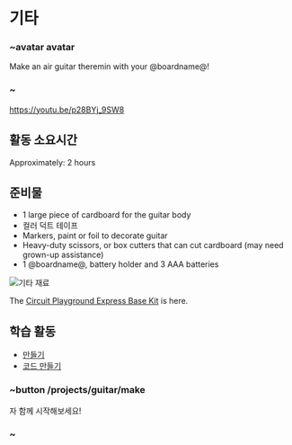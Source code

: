 # 기타

### ~avatar avatar

Make an air guitar theremin with your @boardname@!

### ~

https://youtu.be/p28BYj_9SW8

## 활동 소요시간

Approximately: 2 hours

## 준비물

* 1 large piece of cardboard for the guitar body
* 컬러 덕트 테이프 
* Markers, paint or foil to decorate guitar
* Heavy-duty scissors, or box cutters that can cut cardboard (may need grown-up assistance)
* 1 @boardname@, battery holder and 3 AAA batteries 

![기타 재료](/static/cp/projects/guitar/materials.jpg)

The [Circuit Playground Express Base Kit](https://www.adafruit.com/product/3517) is here.

## 학습 활동

* [만들기](/projects/guitar/make) 
* [코드 만들기](/projects/guitar/code) 

### ~button /projects/guitar/make

자 함께 시작해보세요!

### ~